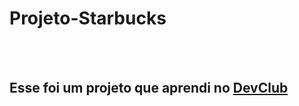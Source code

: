 <h1>Projeto-Starbucks</h1>
<br>
<br>
<h2>Esse foi um projeto que aprendi no <a href="https://rodolfomori.com.br/devclub"> DevClub</a> </h2>
